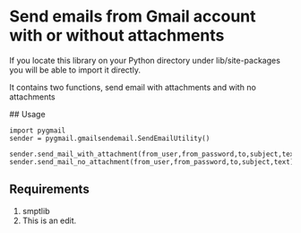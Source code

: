 # Send emails from Gmail account with or without attachments

If you locate this library on your Python directory under lib/site-packages you will be able to import it directly.

It contains two functions, send email with attachments and with no attachments

## Usage

```
import pygmail
sender = pygmail.gmailsendemail.SendEmailUtility()

sender.send_mail_with_attachment(from_user,from_password,to,subject,text,attach)
sender.send_mail_no_attachment(from_user,from_password,to,subject,text)

```

## Requirements

1. smptlib
2. This is an edit.
